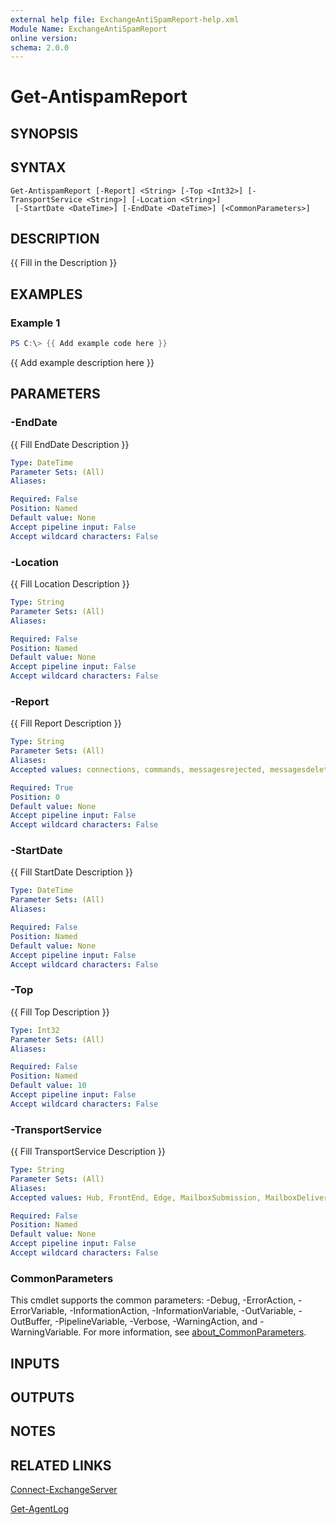 ```yaml
---
external help file: ExchangeAntiSpamReport-help.xml
Module Name: ExchangeAntiSpamReport
online version:
schema: 2.0.0
---
```


# Get-AntispamReport

## SYNOPSIS

## SYNTAX

```
Get-AntispamReport [-Report] <String> [-Top <Int32>] [-TransportService <String>] [-Location <String>]
 [-StartDate <DateTime>] [-EndDate <DateTime>] [<CommonParameters>]
```

## DESCRIPTION
{{ Fill in the Description }}

## EXAMPLES

### Example 1
```powershell
PS C:\> {{ Add example code here }}
```

{{ Add example description here }}

## PARAMETERS

### -EndDate
{{ Fill EndDate Description }}

```yaml
Type: DateTime
Parameter Sets: (All)
Aliases:

Required: False
Position: Named
Default value: None
Accept pipeline input: False
Accept wildcard characters: False
```

### -Location
{{ Fill Location Description }}

```yaml
Type: String
Parameter Sets: (All)
Aliases:

Required: False
Position: Named
Default value: None
Accept pipeline input: False
Accept wildcard characters: False
```

### -Report
{{ Fill Report Description }}

```yaml
Type: String
Parameter Sets: (All)
Aliases:
Accepted values: connections, commands, messagesrejected, messagesdeleted, messagesquarantined

Required: True
Position: 0
Default value: None
Accept pipeline input: False
Accept wildcard characters: False
```

### -StartDate
{{ Fill StartDate Description }}

```yaml
Type: DateTime
Parameter Sets: (All)
Aliases:

Required: False
Position: Named
Default value: None
Accept pipeline input: False
Accept wildcard characters: False
```

### -Top
{{ Fill Top Description }}

```yaml
Type: Int32
Parameter Sets: (All)
Aliases:

Required: False
Position: Named
Default value: 10
Accept pipeline input: False
Accept wildcard characters: False
```

### -TransportService
{{ Fill TransportService Description }}

```yaml
Type: String
Parameter Sets: (All)
Aliases:
Accepted values: Hub, FrontEnd, Edge, MailboxSubmission, MailboxDelivery

Required: False
Position: Named
Default value: None
Accept pipeline input: False
Accept wildcard characters: False
```

### CommonParameters
This cmdlet supports the common parameters: -Debug, -ErrorAction, -ErrorVariable, -InformationAction, -InformationVariable, -OutVariable, -OutBuffer, -PipelineVariable, -Verbose, -WarningAction, and -WarningVariable. For more information, see [about_CommonParameters](http://go.microsoft.com/fwlink/?LinkID=113216).

## INPUTS

## OUTPUTS

## NOTES

## RELATED LINKS

[Connect-ExchangeServer](Connect-ExchangeServer.md)

[Get-AgentLog](https://docs.microsoft.com/en-us/powershell/module/exchange/get-agentlog)
